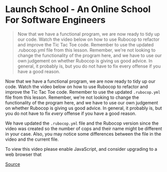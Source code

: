 # Launch School - An Online School For Software Engineers

> Now that we have a functional program, we are now ready to tidy up our code. Watch the video below on how to use Rubocop to refactor and improve the Tic Tac Toe code. Remember to use the updated .rubocop.yml file from this lesson. Remember, we're not looking to change the functionality of the program here, and we have to use our own judgement on whether Rubocop is giving us good advice. In general, it probably is, but you do not have to fix every offense if you have a good reason.

Now that we have a functional program, we are now ready to tidy up our code. Watch the video below on how to use Rubocop to refactor and improve the Tic Tac Toe code. Remember to use the updated `.rubocop.yml` file from this lesson. Remember, we're not looking to change the functionality of the program here, and we have to use our own judgement on whether Rubocop is giving us good advice. In general, it probably is, but you do not have to fix _every_ offense if you have a good reason.

We have updated the `.rubocop.yml` file and the Rubocop version since the video was created so the number of cops and their name might be different in your case. Also, you may notice some differences between the file in the video and the current file.

To view this video please enable JavaScript, and consider upgrading to a web browser that


[Source](https://launchschool.com/lessons/de05b300/assignments/2f493ccd)